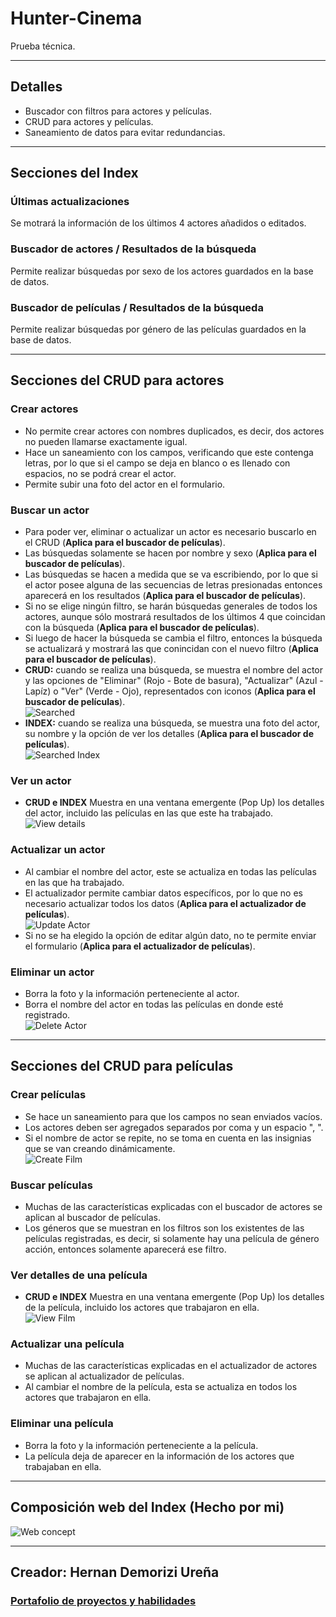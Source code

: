 # Hunter-Cinema
Prueba técnica. 
___
## Detalles
* Buscador con filtros para actores y películas. 
* CRUD para actores y películas. 
* Saneamiento de datos para evitar redundancias. 
___
## Secciones del Index
### **Últimas actualizaciones**
Se motrará la información de los últimos 4 actores añadidos o editados.
### **Buscador de actores / Resultados de la búsqueda**
Permite realizar búsquedas por sexo de los actores guardados en la base de datos.
### **Buscador de películas / Resultados de la búsqueda**
Permite realizar búsquedas por género de las películas guardados en la base de datos.
___
## Secciones del CRUD para actores
### **Crear actores**
* No permite crear actores con nombres duplicados, es decir, dos actores no pueden llamarse exactamente igual.
* Hace un saneamiento con los campos, verificando que este contenga letras, por lo que si el campo se deja en blanco o es llenado con espacios, no se podrá crear el actor.
* Permite subir una foto del actor en el formulario.
### **Buscar un actor**
* Para poder ver, eliminar o actualizar un actor es necesario buscarlo en el CRUD (**Aplica para el buscador de películas**).
* Las búsquedas solamente se hacen por nombre y sexo (**Aplica para el buscador de películas**).
* Las búsquedas se hacen a medida que se va escribiendo, por lo que si el actor posee alguna de las secuencias de letras presionadas entonces aparecerá en los resultados (**Aplica para el buscador de películas**).
* Si no se elige ningún filtro, se harán búsquedas generales de todos los actores, aunque sólo mostrará resultados de los últimos 4 que coincidan con la búsqueda (**Aplica para el buscador de películas**).
* Si luego de hacer la búsqueda se cambia el filtro, entonces la búsqueda se actualizará y mostrará las que conincidan con el nuevo filtro (**Aplica para el buscador de películas**).
* **CRUD:** cuando se realiza una búsqueda, se muestra el nombre del actor y las opciones de "Eliminar" (Rojo - Bote de basura), "Actualizar" (Azul - Lapíz) o "Ver" (Verde - Ojo), representados con iconos (**Aplica para el buscador de películas**).\
![Searched](./web-concept/searched.jpg "Resultados de la búsqueda en el CRUD")
* **INDEX:** cuando se realiza una búsqueda, se muestra una foto del actor, su nombre y la opción de ver los detalles (**Aplica para el buscador de películas**).\
![Searched Index](./web-concept/searched-index.jpg "Resultados de la búsqueda en el INDEX")
### **Ver un actor**
* **CRUD e INDEX** Muestra en una ventana emergente (Pop Up) los detalles del actor, incluido las películas en las que este ha trabajado.\
![View details](./web-concept/view-details.jpg "Detalles del actor")
### **Actualizar un actor**
* Al cambiar el nombre del actor, este se actualiza en todas las películas en las que ha trabajado. 
* El actualizador permite cambiar datos específicos, por lo que no es necesario actualizar todos los datos (**Aplica para el actualizador de películas**).\
![Update Actor](./web-concept/updater.jpg "Actualizar un actor")
* Si no se ha elegido la opción de editar algún dato, no te permite enviar el formulario (**Aplica para el actualizador de películas**).
### **Eliminar un actor**
* Borra la foto y la información perteneciente al actor.
* Borra el nombre del actor en todas las películas en donde esté registrado.\
![Delete Actor](./web-concept/delete-actor.jpg "Borrar actores")
___
## Secciones del CRUD para películas
### **Crear películas**
* Se hace un saneamiento para que los campos no sean enviados vacíos. 
* Los actores deben ser agregados separados por coma y un espacio ", ".
* Si el nombre de actor se repite, no se toma en cuenta en las insignias que se van creando dinámicamente.\
![Create Film](./web-concept/create-film.jpg "Creación de películas")
### **Buscar películas**
* Muchas de las características explicadas con el buscador de actores se aplican al buscador de películas.
* Los géneros que se muestran en los filtros son los existentes de las películas registradas, es decir, si solamente hay una película de género acción, entonces solamente aparecerá ese filtro.
### **Ver detalles de una película**
* **CRUD e INDEX** Muestra en una ventana emergente (Pop Up) los detalles de la película, incluido los actores que trabajaron en ella.\
![View Film](./web-concept/view-film.jpg "Ver detalles de las películas")
### **Actualizar una película**
* Muchas de las características explicadas en el actualizador de actores se aplican al actualizador de películas.
* Al cambiar el nombre de la película, esta se actualiza en todos los actores que trabajaron en ella. 
### **Eliminar una película**
* Borra la foto y la información perteneciente a la película.
* La película deja de aparecer en la información de los actores que trabajaban en ella.
___
## Composición web del Index (Hecho por mi)
![Web concept](./web-concept/web-concept.png "Composición web")
___
## Creador: Hernan Demorizi Ureña
### [Portafolio de proyectos y habilidades](https://hernanreiq.github.io/portafolio/)